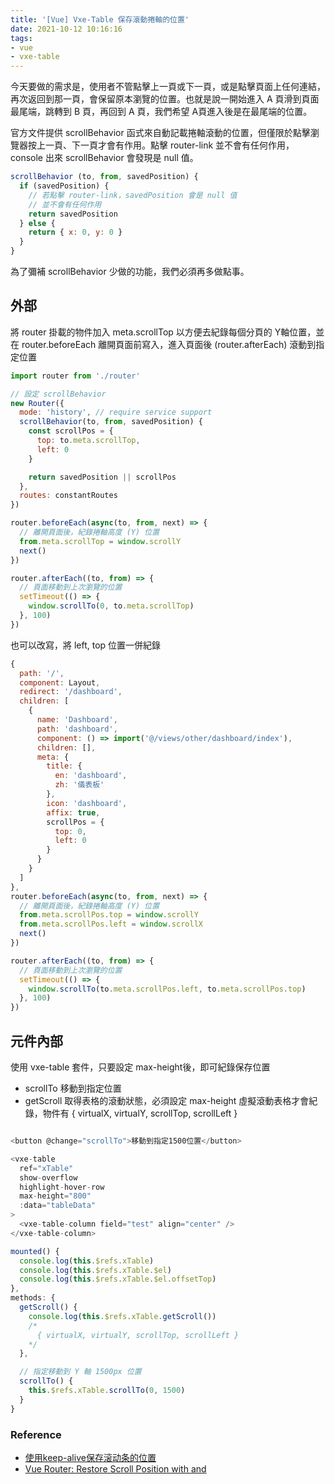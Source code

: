 ```yaml
---
title: '[Vue] Vxe-Table 保存滾動捲軸的位置'
date: 2021-10-12 10:16:16
tags:
- vue
- vxe-table
---
```

今天要做的需求是，使用者不管點擊上一頁或下一頁，或是點擊頁面上任何連結，再次返回到那一頁，會保留原本瀏覽的位置。也就是說一開始進入 A 頁滑到頁面最尾端，跳轉到 B 頁，再回到 A 頁，我們希望 A頁進入後是在最尾端的位置。

官方文件提供 scrollBehavior 函式來自動記載捲軸滾動的位置，但僅限於點擊瀏覽器按上一頁、下一頁才會有作用。點擊 router-link 並不會有任何作用，console 出來 scrollBehavior 會發現是 null 值。
``` js
scrollBehavior (to, from, savedPosition) {
  if (savedPosition) {
    // 若點擊 router-link，savedPosition 會是 null 值
    // 並不會有任何作用
    return savedPosition 
  } else {
    return { x: 0, y: 0 }
  }
}
```
為了彌補 scrollBehavior 少做的功能，我們必須再多做點事。

## 外部
將 router 掛載的物件加入 meta.scrollTop 以方便去紀錄每個分頁的 Y軸位置，並在 router.beforeEach 離開頁面前寫入，進入頁面後 (router.afterEach) 滾動到指定位置

``` js
import router from './router'

// 設定 scrollBehavior
new Router({
  mode: 'history', // require service support
  scrollBehavior(to, from, savedPosition) {
    const scrollPos = {
      top: to.meta.scrollTop,
      left: 0
    }

    return savedPosition || scrollPos
  },
  routes: constantRoutes
})

router.beforeEach(async(to, from, next) => {
  // 離開頁面後，紀錄捲軸高度 (Y) 位置
  from.meta.scrollTop = window.scrollY
  next()
})

router.afterEach((to, from) => {
  // 頁面移動到上次瀏覽的位置
  setTimeout(() => {
    window.scrollTo(0, to.meta.scrollTop)
  }, 100)
})
```
也可以改寫，將 left, top 位置一併紀錄
``` js
{
  path: '/',
  component: Layout,
  redirect: '/dashboard',
  children: [
    {
      name: 'Dashboard',
      path: 'dashboard',
      component: () => import('@/views/other/dashboard/index'),
      children: [],
      meta: {
        title: {
          en: 'dashboard',
          zh: '儀表板'
        },
        icon: 'dashboard',
        affix: true,
        scrollPos = {
          top: 0,
          left: 0
        }
      }
    }
  ]
},
router.beforeEach(async(to, from, next) => {
  // 離開頁面後，紀錄捲軸高度 (Y) 位置
  from.meta.scrollPos.top = window.scrollY
  from.meta.scrollPos.left = window.scrollX
  next()
})

router.afterEach((to, from) => {
  // 頁面移動到上次瀏覽的位置
  setTimeout(() => {
    window.scrollTo(to.meta.scrollPos.left, to.meta.scrollPos.top)
  }, 100)
})
```

## 元件內部
使用 vxe-table 套件，只要設定 max-height後，即可紀錄保存位置

- scrollTo 移動到指定位置
- getScroll 取得表格的滾動狀態，必須設定 max-height 虛擬滾動表格才會紀錄，物件有  { virtualX, virtualY, scrollTop, scrollLeft }


``` js

<button @change="scrollTo">移動到指定1500位置</button>

<vxe-table 
  ref="xTable"
  show-overflow
  highlight-hover-row
  max-height="800"
  :data="tableData"
>
  <vxe-table-column field="test" align="center" />
</vxe-table-column>

mounted() {
  console.log(this.$refs.xTable)
  console.log(this.$refs.xTable.$el)
  console.log(this.$refs.xTable.$el.offsetTop)
},
methods: {
  getScroll() {
    console.log(this.$refs.xTable.getScroll())
    /*
      { virtualX, virtualY, scrollTop, scrollLeft }
    */
  },

  // 指定移動到 Y 軸 1500px 位置
  scrollTo() {
    this.$refs.xTable.scrollTo(0, 1500)
  }
}
```

### Reference
- [使用keep-alive保存滚动条的位置](https://juejin.cn/post/6975851743573868551)
- [Vue Router: Restore Scroll Position with <router-link> and <transition>](https://medium.com/@aryan02420/vue-router-restore-scroll-position-with-router-link-and-transition-61396af48ba2)